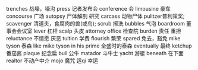 trenches 战壕，壕沟
press 记者发布会
conference 会
limousine 豪车
concourse 广场
autopsy 尸体解剖 研究
carcass 动物尸体
pulitzer普利策奖;
scavenger 清道夫，食腐肉的兽(或鸟);
scrub 擦洗
bubbles 气泡
boardroom 董事会会议室
lever 杠杆
scalp 头皮
attorney office 检查院
burden 责任 重担
reluctance 不情愿 厌恶
tuition 学费
flourish 繁荣
spared 免去，豁免
mike  tyson 泰森
like mike tyson in his prime 全盛时的泰森
eventually 最终
ketchup 番茄酱
plaque 纪念扁
bull 公牛
matador 斗牛士
yacht 游艇
beneath 在下面
realtor 不动产中介
mojo 魔咒 运qi 幸运